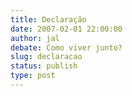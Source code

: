 ```yaml
---
title: Declaração
date: 2007-02-01 22:00:00
author: jal
debate: Como viver junto?
slug: declaracao
status: publish 
type: post
---
```



